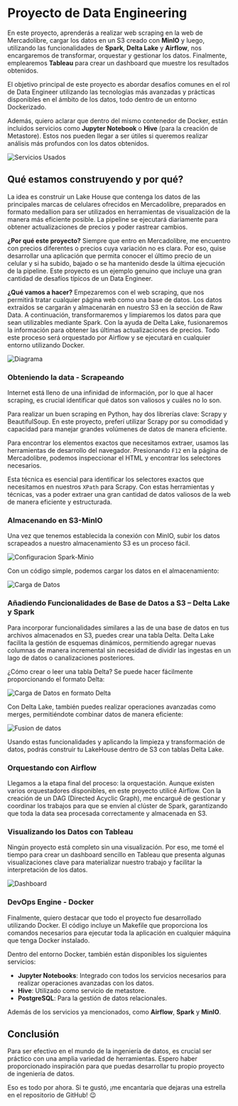 # Proyecto de Data Engineering

En este proyecto, aprenderás a realizar web scraping en la web de Mercadolibre, cargar los datos en un S3 creado con **MinIO** y luego, utilizando las funcionalidades de **Spark**, **Delta Lake** y **Airflow**, nos encargaremos de transformar, orquestar y gestionar los datos. Finalmente, emplearemos **Tableau** para crear un dashboard que muestre los resultados obtenidos.

El objetivo principal de este proyecto es abordar desafíos comunes en el rol de Data Engineer utilizando las tecnologías más avanzadas y prácticas disponibles en el ámbito de los datos, todo dentro de un entorno Dockerizado.

Además, quiero aclarar que dentro del mismo contenedor de Docker, están incluidos servicios como **Jupyter Notebook** o **Hive** (para la creación de Metastore). Estos nos pueden llegar a ser útiles si queremos realizar análisis más profundos con los datos obtenidos.

![Servicios Usados](/img/apps.png)

## Qué estamos construyendo y por qué?

La idea es construir un Lake House que contenga los datos de las principales marcas de celulares ofrecidos en Mercadolibre, preparados en formato medallion para ser utilizados en herramientas de visualización de la manera más eficiente posible. La pipeline se ejecutará diariamente para obtener actualizaciones de precios y poder rastrear cambios.

**¿Por qué este proyecto?** Siempre que entro en Mercadolibre, me encuentro con precios diferentes o precios cuya variación no es clara. Por eso, quise desarrollar una aplicación que permita conocer el último precio de un celular y si ha subido, bajado o se ha mantenido desde la última ejecución de la pipeline. Este proyecto es un ejemplo genuino que incluye una gran cantidad de desafíos típicos de un Data Engineer.

**¿Qué vamos a hacer?** Empezaremos con el web scraping, que nos permitirá tratar cualquier página web como una base de datos. Los datos extraídos se cargarán y almacenarán en nuestro S3 en la sección de Raw Data. A continuación, transformaremos y limpiaremos los datos para que sean utilizables mediante Spark. Con la ayuda de Delta Lake, fusionaremos la información para obtener las últimas actualizaciones de precios. Todo este proceso será orquestado por Airflow y se ejecutará en cualquier entorno utilizando Docker.

![Diagrama](/img/diagrama.png)

### Obteniendo la data - Scrapeando

Internet está lleno de una infinidad de información, por lo que al hacer scraping, es crucial identificar qué datos son valiosos y cuáles no lo son.

Para realizar un buen scraping en Python, hay dos librerías clave: Scrapy y BeautifulSoup. En este proyecto, preferí utilizar Scrapy por su comodidad y capacidad para manejar grandes volúmenes de datos de manera eficiente.

Para encontrar los elementos exactos que necesitamos extraer, usamos las herramientas de desarrollo del navegador. Presionando `F12` en la página de Mercadolibre, podemos inspeccionar el HTML y encontrar los selectores necesarios.

Esta técnica es esencial para identificar los selectores exactos que necesitamos en nuestros `XPath` para Scrapy. Con estas herramientas y técnicas, vas a poder extraer una gran cantidad de datos valiosos de la web de manera eficiente y estructurada.

### Almacenando en S3-MinIO

Una vez que tenemos establecida la conexión con MinIO, subir los datos scrapeados a nuestro almacenamiento S3 es un proceso fácil.

![Configuracion Spark-Minio](/img/config.png)

Con un código simple, podemos cargar los datos en el almacenamiento:

![Carga de Datos](/img/create_df.png)

### Añadiendo Funcionalidades de Base de Datos a S3 – Delta Lake y Spark

Para incorporar funcionalidades similares a las de una base de datos en tus archivos almacenados en S3, puedes crear una tabla Delta. Delta Lake facilita la gestión de esquemas dinámicos, permitiendo agregar nuevas columnas de manera incremental sin necesidad de dividir las ingestas en un lago de datos o canalizaciones posteriores.

¿Cómo crear o leer una tabla Delta? Se puede hacer fácilmente proporcionando el formato Delta:

![Carga de Datos en formato Delta](/img/delta_write.png)

Con Delta Lake, también puedes realizar operaciones avanzadas como merges, permitiéndote combinar datos de manera eficiente:

![Fusion de datos](/img/merge.png)

Usando estas funcionalidades y aplicando la limpieza y transformación de datos, podrás construir tu LakeHouse dentro de S3 con tablas Delta Lake.

### Orquestando con Airflow

Llegamos a la etapa final del proceso: la orquestación. Aunque existen varios orquestadores disponibles, en este proyecto utilicé Airflow. Con la creación de un DAG (Directed Acyclic Graph), me encargué de gestionar y coordinar los trabajos para que se envíen al clúster de Spark, garantizando que toda la data sea procesada correctamente y almacenada en S3.

### Visualizando los Datos con Tableau

Ningún proyecto está completo sin una visualización. Por eso, me tomé el tiempo para crear un dashboard sencillo en Tableau que presenta algunas visualizaciones clave para materializar nuestro trabajo y facilitar la interpretación de los datos.

![Dashboard](/img/dashboard.png)

### DevOps Engine - Docker

Finalmente, quiero destacar que todo el proyecto fue desarrollado utilizando Docker. El código incluye un Makefile que proporciona los comandos necesarios para ejecutar toda la aplicación en cualquier máquina que tenga Docker instalado.

Dentro del entorno Docker, también están disponibles los siguientes servicios:

- **Jupyter Notebooks**: Integrado con todos los servicios necesarios para realizar operaciones avanzadas con los datos.
- **Hive**: Utilizado como servicio de metastore.
- **PostgreSQL**: Para la gestión de datos relacionales.

Además de los servicios ya mencionados, como **Airflow**, **Spark** y **MinIO**.

## Conclusión

Para ser efectivo en el mundo de la ingeniería de datos, es crucial ser práctico con una amplia variedad de herramientas. Espero haber proporcionado inspiración para que puedas desarrollar tu propio proyecto de ingeniería de datos.

Eso es todo por ahora. Si te gustó, ¡me encantaría que dejaras una estrella en el repositorio de GitHub! 😉